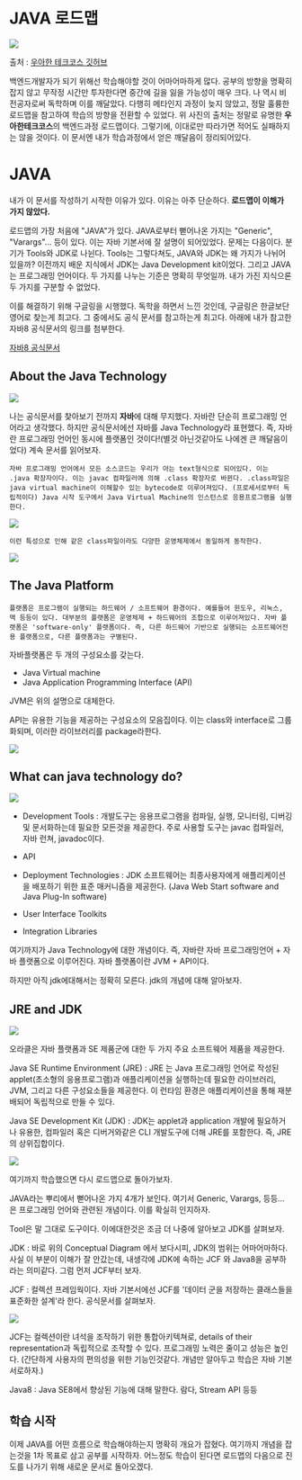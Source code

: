 # JAVA 로드맵

![](/img/roadMap_1.PNG)

출처 : [우아한 테크코스 깃허브](https://github.com/woowacourse/back-end-roadmap)


백엔드개발자가 되기 위해선 학습해야할 것이 어마어마하게 많다. 공부의 방향을 명확히 잡지 않고 무작정 시간만 투자한다면 중간에 길을 잃을 가능성이 매우 크다. 나 역시 비전공자로써 독학하며 이를 깨달았다. 다행히 메타인지 과정이 늦지 않았고, 정말 훌륭한 로드맵을 참고하여 학습의 방향을 전환할 수 있었다. 위 사진의 출처는 정말로 유명한 **우아한테크코스**의 백엔드과정 로드맵이다. 그렇기에, 이대로만 따라가면 적어도 실패하지는 않을 것이다. 이 문서엔 내가 학습과정에서 얻은 깨달음이 정리되어있다. 

# JAVA

내가 이 문서를 작성하기 시작한 이유가 있다. 이유는 아주 단순하다. **로드맵이 이해가 가지 않았다.**

로드맵의 가장 처음에 "JAVA"가 있다.  JAVA로부터 뻗어나온 가지는 "Generic", "Varargs"... 등이 있다. 이는 자바 기본서에 잘 설명이 되어있었다. 문제는 다음이다. 분기가 Tools와 JDK로 나뉜다. Tools는 그렇다쳐도, JAVA와 JDK는 왜 가지가 나뉘어있을까? 이전까지 배운 지식에서 JDK는 Java Development kit이었다. 그리고 JAVA는 프로그래밍 언어이다. 두 가지를 나누는 기준은 명확히 무엇일까. 내가 가진 지식으론 두 가지를 구분할 수 없었다. 

이를 해결하기 위해 구글링을 시행했다. 독학을 하면서 느낀 것인데, 구글링은 한글보단 영어로 찾는게 최고다. 그 중에서도 공식 문서를 참고하는게 최고다. 아래에 내가 참고한 자바8 공식문서의 링크를 첨부한다.

[자바8 공식문서](https://docs.oracle.com/javase/8/)

## About the Java Technology

![](/img/java_1.PNG)


나는 공식문서를 찾아보기 전까지 **자바**에 대해 무지했다. 자바란 단순히 프로그래밍 언어라고 생각했다. 하지만 공식문서에선 자바를 Java Technology라 표현했다. 즉, 자바란 프로그래밍 언어인 동시에 플랫폼인 것이다!(별것 아닌것같아도 나에겐 큰 깨달음이었다) 계속 문서를 읽어보자.

    자바 프로그래밍 언어에서 모든 소스코드는 우리가 아는 text형식으로 되어있다. 이는 .java 확장자이다. 이는 javac 컴파일러에 의해 .class 확장자로 바뀐다. .class파일은 java virtual machine이 이해할수 있는 bytecode로 이루어져있다. (프로세서로부터 독립적이다) Java 시작 도구에서 Java Virtual Machine의 인스턴스로 응용프로그램을 실행한다.


![](/img/getStarted-compiler.gif)

    이런 특성으로 인해 같은 class파일이라도 다양한 운영체제에서 동일하게 동작한다.

![](/img/helloWorld.gif)

## The Java Platform

    플랫폼은 프로그램이 실행되는 하드웨어 / 소프트웨어 환경이다. 예를들어 윈도우, 리눅스, 맥 등등이 있다. 대부분의 플랫폼은 운영체제 + 하드웨어의 조합으로 이루어져있다. 자바 플랫폼은 'software-only' 플랫폼이다. 즉, 다른 하드웨어 기반으로 실행되는 소프트웨어전용 플랫폼으로, 다른 플랫폼과는 구별된다.

자바플랫폼은 두 개의 구성요소를 갖는다.

* Java Virtual machine
* Java Application Programming Interface (API)

JVM은 위의 설명으로 대체한다.

API는 유용한 기능을 제공하는 구성요소의 모음집이다. 이는 class와 interface로 그룹화되며, 이러한 라이브러리를 package라한다.

![](/img/getStarted-jvm.gif)

## What can java technology do?

![](/img/java_2.PNG)

* Development Tools : 개발도구는 응용프로그램을 컴파일, 실행, 모니터링, 디버깅 및 문서화하는데 필요한 모든것을 제공한다. 주로 사용할 도구는 javac 컴파일러, 자바 런쳐, javadoc이다.

* API

* Deployment Technologies : JDK 소프트웨어는 최종사용자에게 애플리케이션을 배포하기 위한 표준 매커니즘을 제공한다. (Java Web Start software and Java Plug-In software)

* User Interface Toolkits

* Integration Libraries

여기까지가 Java Technology에 대한 개념이다. 즉, 자바란 자바 프로그래밍언어 + 자바 플랫폼으로 이루어진다. 자바 플랫폼이란 JVM + API이다.

하지만 아직 jdk에대해서는 정확히 모른다. jdk의 개념에 대해 알아보자.

## JRE and JDK

![](/img/java_3.PNG)

오라클은 자바 플랫폼과  SE 제품군에 대한 두 가지 주요 소프트웨어 제품을 제공한다.

Java SE Runtime Environment (JRE) : JRE 는 Java 프로그래밍 언어로 작성된 applet(초소형의 응용프로그램)과 애플리케이션을 실행하는데 필요한 라이브러리, JVM, 그리고 다른 구성요소들을 제공한다. 이 런타임 환경은 애플리케이션을 통해 재분배되어 독립적으로 만들 수 있다.

Java SE Development Kit (JDK) : JDK는 applet과 application 개발에 필요하거나 유용한, 컴파일러 혹은 디버거와같은 CLI 개발도구에 더해 JRE를 포함한다. 즉, JRE의 상위집합이다.

![](/img/java_4.PNG)


여기까지 학습했으면 다시 로드맵으로 돌아가보자.

JAVA라는 뿌리에서 뻗어나온 가지 4개가 보인다. 여기서 Generic, Varargs, 등등... 은 프로그래밍 언어와 관련된 개념이다. 이를 확실히 인지하자.

Tool은 말 그대로 도구이다. 이에대한것은 조금 더 나중에 알아보고 JDK를 살펴보자.

JDK : 바로 위의 Conceptual Diagram 에서 보다시피, JDK의 범위는 어마어마하다. 사실 이 부분이 이해가 잘 안갔는데, 내생각에 JDK에 속하는 JCF 와 Java8을 공부하라는 의미같다. 그럼 먼저 JCF부터 보자.

JCF : 컬렉션 프레임웍이다. 자바 기본서에선 JCF를 '데이터 군을 저장하는 클래스들을 표준화한 설계'라 한다. 공식문서를 살펴보자.

![](/img/java_5.PNG)

JCF는 컬렉션이란 녀석을 조작하기 위한 통합아키텍쳐로, details of their representation과 독립적으로 조작할 수 있다. 프로그래밍 노력은 줄이고 성능은 높인다. (간단하게 사용자의 편의성을 위한 기능인것같다. 개념만 알아두고 학습은 자바 기본서로하자.)

Java8 : Java SE8에서 향상된 기능에 대해 말한다. 람다, Stream API 등등

## 학습 시작

이제 JAVA를 어떤 흐름으로 학습해야하는지 명확히 개요가 잡혔다. 여기까지 개념을 잡는것을 1차 목표로 삼고 공부를 시작하자. 어느정도 학습이 된다면 로드맵의 다음으로 진도를 나가기 위해 새로운 문서로 돌아오겠다.